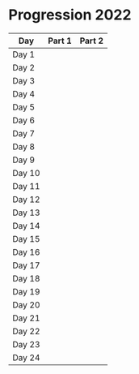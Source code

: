# Progression 2022

| Day    | Part 1 | Part 2 |
| ------ | ------ | ------ |
| Day 1  |        |        |
| Day 2  |        |        |
| Day 3  |        |        |
| Day 4  |        |        |
| Day 5  |        |        |
| Day 6  |        |        |
| Day 7  |        |        |
| Day 8  |        |        |
| Day 9  |        |        |
| Day 10 |        |        |
| Day 11 |        |        |
| Day 12 |        |        |
| Day 13 |        |        |
| Day 14 |        |        |
| Day 15 |        |        |
| Day 16 |        |        |
| Day 17 |        |        |
| Day 18 |        |        |
| Day 19 |        |        |
| Day 20 |        |        |
| Day 21 |        |        |
| Day 22 |        |        |
| Day 23 |        |        |
| Day 24 |        |        |

